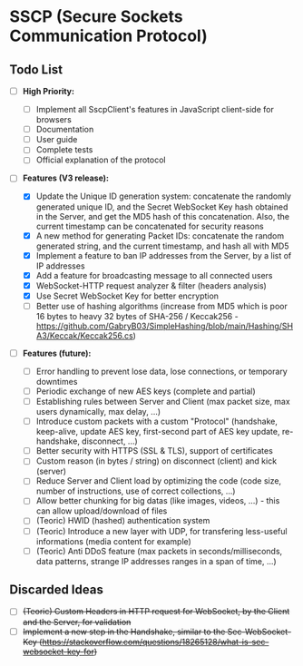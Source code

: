 # SSCP (Secure Sockets Communication Protocol)

## Todo List

- [ ] **High Priority:**

  - [ ] Implement all SscpClient's features in JavaScript client-side for browsers
  - [ ] Documentation
  - [ ] User guide
  - [ ] Complete tests
  - [ ] Official explanation of the protocol

- [ ] **Features (V3 release):**
  - [x] Update the Unique ID generation system: concatenate the randomly generated unique ID, and the Secret WebSocket Key hash obtained in the Server, and get the MD5 hash of this concatenation. Also, the current timestamp can be concatenated for security reasons
  - [x] A new method for generating Packet IDs: concatenate the random generated string, and the current timestamp, and hash all with MD5
  - [x] Implement a feature to ban IP addresses from the Server, by a list of IP addresses
  - [x] Add a feature for broadcasting message to all connected users
  - [x] WebSocket-HTTP request analyzer & filter (headers analysis)
  - [x] Use Secret WebSocket Key for better encryption
  - [ ] Better use of hashing algorithms (increase from MD5 which is poor 16 bytes to heavy 32 bytes of SHA-256 / Keccak256 - https://github.com/GabryB03/SimpleHashing/blob/main/Hashing/SHA3/Keccak/Keccak256.cs)

- [ ] **Features (future):**
  - [ ] Error handling to prevent lose data, lose connections, or temporary downtimes
  - [ ] Periodic exchange of new AES keys (complete and partial)
  - [ ] Establishing rules between Server and Client (max packet size, max users dynamically, max delay, ...)
  - [ ] Introduce custom packets with a custom "Protocol" (handshake, keep-alive, update AES key, first-second part of AES key update, re-handshake, disconnect, ...)
  - [ ] Better security with HTTPS (SSL & TLS), support of certificates
  - [ ] Custom reason (in bytes / string) on disconnect (client) and kick (server)
  - [ ] Reduce Server and Client load by optimizing the code (code size, number of instructions, use of correct collections, ...)
  - [ ] Allow better chunking for big datas (like images, videos, ...) - this can allow upload/download of files
  - [ ] (Teoric) HWID (hashed) authentication system
  - [ ] (Teoric) Introduce a new layer with UDP, for transfering less-useful informations (media content for example)
  - [ ] (Teoric) Anti DDoS feature (max packets in seconds/milliseconds, data patterns, strange IP addresses ranges in a span of time, ...)

## Discarded Ideas
  - [ ] ~~(Teoric) Custom Headers in HTTP request for WebSocket, by the Client and the Server, for validation~~
  - [ ] ~~Implement a new step in the Handshake, similar to the Sec-WebSocket-Key (https://stackoverflow.com/questions/18265128/what-is-sec-websocket-key-for)~~
